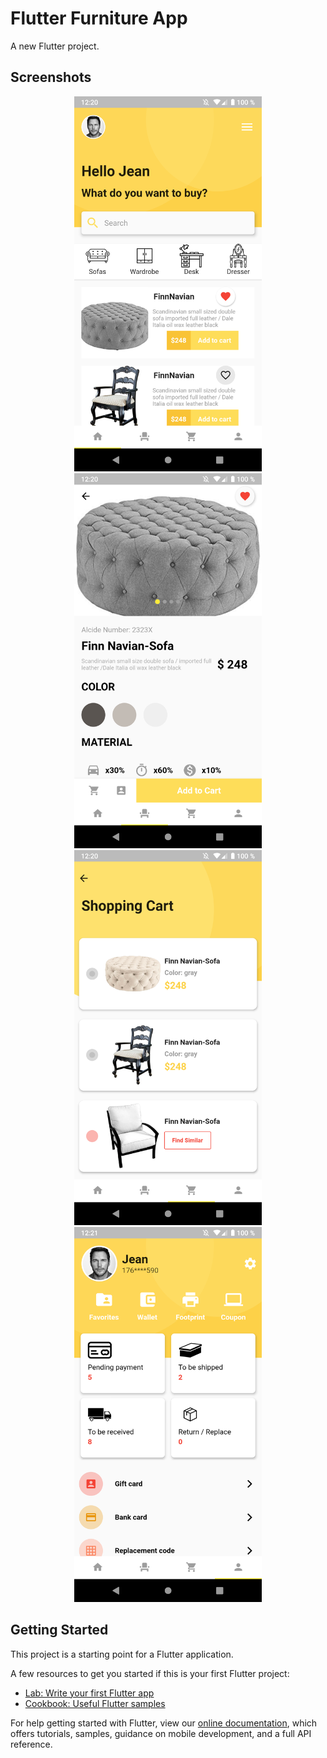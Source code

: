 # Flutter Furniture App

A new Flutter project.

## Screenshots
<p align="center">
  <img src="assets/screenshots/Screenshot_1609719656.png" height="600em"/> 
  <img src="assets/screenshots/Screenshot_1609719659.png" height="600em"/> 
  <img src="assets/screenshots/Screenshot_1609719660.png" height="600em"/>
  <img src="assets/screenshots/Screenshot_1609719662.png" height="600em"/> 
</p>

## Getting Started

This project is a starting point for a Flutter application.

A few resources to get you started if this is your first Flutter project:

- [Lab: Write your first Flutter app](https://flutter.io/docs/get-started/codelab)
- [Cookbook: Useful Flutter samples](https://flutter.io/docs/cookbook)

For help getting started with Flutter, view our 
[online documentation](https://flutter.io/docs), which offers tutorials, 
samples, guidance on mobile development, and a full API reference.

